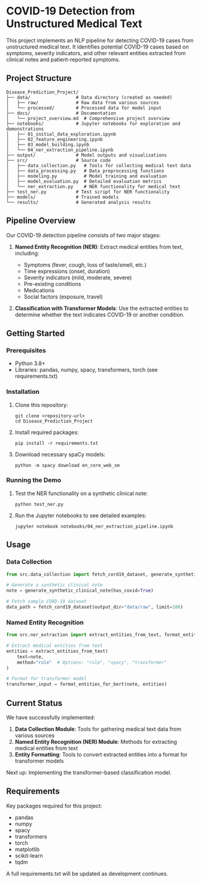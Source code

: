 # COVID-19 Detection from Unstructured Medical Text

This project implements an NLP pipeline for detecting COVID-19 cases from unstructured medical text. It identifies potential COVID-19 cases based on symptoms, severity indicators, and other relevant entities extracted from clinical notes and patient-reported symptoms.

## Project Structure

```
Disease_Prediction_Project/
├── data/                 # Data directory (created as needed)
│   ├── raw/              # Raw data from various sources
│   └── processed/        # Processed data for model input
├── docs/                 # Documentation
│   └── project_overview.md  # Comprehensive project overview
├── notebooks/            # Jupyter notebooks for exploration and demonstrations
│   ├── 01_initial_data_exploration.ipynb
│   ├── 02_feature_engineering.ipynb
│   ├── 03_model_building.ipynb
│   └── 04_ner_extraction_pipeline.ipynb
├── output/               # Model outputs and visualizations
├── src/                  # Source code
│   ├── data_collection.py   # Tools for collecting medical text data
│   ├── data_processing.py   # Data preprocessing functions
│   ├── modeling.py          # Model training and evaluation
│   ├── model_evaluation.py  # Detailed evaluation metrics
│   └── ner_extraction.py    # NER functionality for medical text
├── test_ner.py           # Test script for NER functionality
├── models/               # Trained models
└── results/              # Generated analysis results
```

## Pipeline Overview

Our COVID-19 detection pipeline consists of two major stages:

1. **Named Entity Recognition (NER)**: Extract medical entities from text, including:
   - Symptoms (fever, cough, loss of taste/smell, etc.)
   - Time expressions (onset, duration)
   - Severity indicators (mild, moderate, severe)
   - Pre-existing conditions
   - Medications
   - Social factors (exposure, travel)

2. **Classification with Transformer Models**: Use the extracted entities to determine whether the text indicates COVID-19 or another condition.

## Getting Started

### Prerequisites

- Python 3.8+
- Libraries: pandas, numpy, spacy, transformers, torch (see requirements.txt)

### Installation

1. Clone this repository:
   ```
   git clone <repository-url>
   cd Disease_Prediction_Project
   ```

2. Install required packages:
   ```
   pip install -r requirements.txt
   ```

3. Download necessary spaCy models:
   ```
   python -m spacy download en_core_web_sm
   ```

### Running the Demo

1. Test the NER functionality on a synthetic clinical note:
   ```
   python test_ner.py
   ```

2. Run the Jupyter notebooks to see detailed examples:
   ```
   jupyter notebook notebooks/04_ner_extraction_pipeline.ipynb
   ```

## Usage

### Data Collection

```python
from src.data_collection import fetch_cord19_dataset, generate_synthetic_clinical_note

# Generate a synthetic clinical note
note = generate_synthetic_clinical_note(has_covid=True)

# Fetch sample CORD-19 dataset
data_path = fetch_cord19_dataset(output_dir="data/raw", limit=100)
```

### Named Entity Recognition

```python
from src.ner_extraction import extract_entities_from_text, format_entities_for_bert

# Extract medical entities from text
entities = extract_entities_from_text(
    text=note,
    method="rule"  # Options: "rule", "spacy", "transformer"
)

# Format for transformer model
transformer_input = format_entities_for_bert(note, entities)
```

## Current Status

We have successfully implemented:

1. **Data Collection Module**: Tools for gathering medical text data from various sources
2. **Named Entity Recognition (NER) Module**: Methods for extracting medical entities from text
3. **Entity Formatting**: Tools to convert extracted entities into a format for transformer models

Next up: Implementing the transformer-based classification model.

## Requirements

Key packages required for this project:
- pandas
- numpy
- spacy
- transformers
- torch
- matplotlib
- scikit-learn
- tqdm

A full requirements.txt will be updated as development continues.
